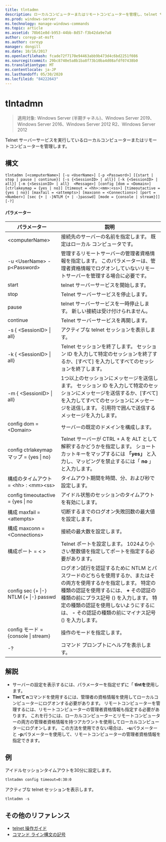```yaml
---
title: tlntadmn
description: ローカルコンピューターまたはリモートコンピューターを管理し、telnet サーバーサービスを実行している tlntの管理のトピックを参照してください。
ms.prod: windows-server
ms.technology: manage-windows-commands
ms.topic: article
ms.assetid: 78b61e8d-b953-44bb-8d57-f3b42da9e7a8
author: coreyp-at-msft
ms.author: coreyp
manager: dongill
ms.date: 10/16/2017
ms.openlocfilehash: fcade72f7170e94463abb9b473d4c6bd2251f086
ms.sourcegitcommit: 29bc8740e5a8b1ba8f73b10ba4d08afdf07438b0
ms.translationtype: MT
ms.contentlocale: ja-JP
ms.lasthandoff: 05/30/2020
ms.locfileid: "84222643"
---
```

# <a name="tlntadmn"></a>tlntadmn

> 適用対象: Windows Server (半期チャネル)、Windows Server 2019、Windows Server 2016、Windows Server 2012 R2、Windows Server 2012

Telnet サーバーサービスを実行しているローカルコンピューターまたはリモートコンピューターを管理します。

## <a name="syntax"></a>構文
```
tlntadmn [<computerName>] [-u <UserName>] [-p <Password>] [{start | stop | pause | continue}] [-s {<SessionID> | all}] [-k {<SessionID> | all}] [-m {<SessionID> | all}  <Message>] [config [dom = <Domain>] [ctrlakeymap = {yes | no}] [timeout = <hh>:<mm>:<ss>] [timeoutactive = {yes | no}] [maxfail = <attempts>] [maxconn = <Connections>] [port = <Number>] [sec {+ | -}NTLM {+ | -}passwd] [mode = {console | stream}]] [-?]
```
#### <a name="parameters"></a>パラメーター

|                   パラメーター                    |                                                                                                                                                       説明                                                                                                                                                        |
|------------------------------------------------|--------------------------------------------------------------------------------------------------------------------------------------------------------------------------------------------------------------------------------------------------------------------------------------------------------------------------|
|                \<computerName>                 |                                                                                                                    接続先のサーバーの名前を指定します。 既定はローカル コンピュータです。                                                                                                                    |
|         -u \<UserName> -p\<Password>          |                                                管理するリモートサーバーの管理者資格情報を指定します。 このパラメーターは、管理者資格情報でログオンしていないリモートサーバーを管理する場合に必要です。                                                |
|                     start                      |                                                                                                                                            telnet サーバーサービスを開始します。                                                                                                                                             |
|                      stop                      |                                                                                                                                             Telnet サーバーサービスを停止します。                                                                                                                                              |
|                     pause                      |                                                                                                                          telnet サーバーサービスを一時停止します。 新しい接続は受け付けられません。                                                                                                                          |
|                    continue                    |                                                                                                                                            Telnet サーバーサービスを再開します。                                                                                                                                            |
|          -s { \<SessionID> &#124; all}          |                                                                                                                                             アクティブな telnet セッションを表示します。                                                                                                                                             |
|          -k { \<SessionID> &#124; all}          |                                                                                                        Telnet セッションを終了します。 セッション ID を入力して特定のセッションを終了するか、[すべて] を入力してすべてのセッションを終了します。                                                                                                         |
|    -m { \<SessionID> &#124; all}<Message>     |                                                   1つ以上のセッションにメッセージを送信します。 セッション ID を入力して特定のセッションにメッセージを送信するか、[すべて] を入力してすべてのセッションにメッセージを送信します。 引用符で囲んで送信するメッセージを入力します。                                                   |
|             config dom =\<Domain>             |                                                                                                                                      サーバーの既定のドメインを構成します。                                                                                                                                       |
|      config ctrlakeymap マップ = {yes &#124; no}      |                                                                                     Telnet サーバーが CTRL + A を ALT として解釈するかどうかを指定します。 ショートカットキーをマップするには **「yes」** と入力し、マッピングを禁止するには「 **no** 」と入力します。                                                                                     |
|       構成のタイムアウト = \<hh> : \<mm>\<ss>       |                                                                                                                                 タイムアウト期間を時間、分、および秒で設定します。                                                                                                                                 |
|     config timeoutactive = {yes &#124; no      |                                                                                                                                            アイドル状態のセッションのタイムアウトを有効にします。                                                                                                                                             |
|          構成 maxfail =\<attempts>          |                                                                                                                          切断するまでのログオン失敗回数の最大値を設定します。                                                                                                                          |
|        構成 maxconn =\<Connections>         |                                                                                                                                         接続の最大数を設定します。                                                                                                                                          |
|            構成ポート = < \>             |                                                                                                                    Telnet ポートを設定します。 1024より小さい整数値を指定してポートを指定する必要があります。                                                                                                                    |
| config sec {+ &#124;-} NTLM {+ &#124;-} passwd | ログオン試行を認証するために NTLM とパスワードのどちらを使用するか、またはその両方を使用するかを指定します。 特定の種類の認証を使用するには、 **+** その認証の種類の前にプラス記号 () を入力します。 特定の種類の認証を使用しないようにするには、 **-** その認証の種類の前にマイナス記号 () を入力します。 |
|     config モード = {console &#124; stream}      |                                                                                                                                             操作のモードを指定します。                                                                                                                                             |
|                       -?                       |                                                                                                                                           コマンド プロンプトにヘルプを表示します。                                                                                                                                           |

## <a name="remarks"></a>解説
-   サーバーの設定を表示するには、パラメーターを指定せずに「 **tlntを**使用します。
-   **Tlntて n**コマンドを使用するには、管理者の資格情報を使用してローカルコンピューターにログオンする必要があります。 リモートコンピューターを管理するには、リモートコンピューターの管理者資格情報も指定する必要があります。 これを行うには、ローカルコンピューターとリモートコンピューターの両方の管理者資格情報を持つアカウントを使用してローカルコンピューターにログオンします。 この方法を使用できない場合は、 **-u**パラメーターと **-p**パラメーターを使用して、リモートコンピューターの管理者資格情報を指定できます。

## <a name="examples"></a>例
アイドルセッションタイムアウトを30分に設定します。
```
tlntadmn config timeout=0:30:0
```
アクティブな telnet セッションを表示します。
```
tlntadmn -s
```

## <a name="additional-references"></a>その他のリファレンス
-   [telnet 操作ガイド](https://technet.microsoft.com/library/cc753164(v=ws.10).aspx)
- [コマンド ライン構文の記号](command-line-syntax-key.md)
